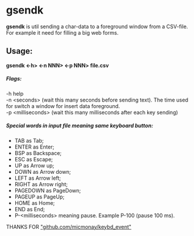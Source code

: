 # gsendk

__gsendk__ is util sending a char-data to a foreground window from a CSV-file. For example it need for filling a big web forms.

Usage:
---
__gsendk <-h> <-n NNN> <-p NNN> file.csv__
##### Flags:
-h help\
-n \<seconds\> (wait this many seconds before sending text). The time used for switch a window for insert data foreground.\
-p \<milliseconds\> (wait this many milliseconds after each key sending)

##### Special words in input file meaning same keyboard button:
- TAB as Tab;
- ENTER as Enter;
- BSP as Backspace;
- ESC as Escape;
- UP as Arrow up;
- DOWN as Arrow down;
- LEFT as Arrow left;
- RIGHT as Arrow right;
- PAGEDOWN as PageDown;
- PAGEUP as PageUp;
- HOME as Home;
- END as End;
- P-\<milliseconds\> meaning pause. Example P-100 (pause 100 ms).

THANKS FOR ["github.com/micmonay/keybd_event"]("github.com/micmonay/keybd_event")
